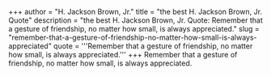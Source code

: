 +++
author = "H. Jackson Brown, Jr."
title = "the best H. Jackson Brown, Jr. Quote"
description = "the best H. Jackson Brown, Jr. Quote: Remember that a gesture of friendship, no matter how small, is always appreciated."
slug = "remember-that-a-gesture-of-friendship-no-matter-how-small-is-always-appreciated"
quote = '''Remember that a gesture of friendship, no matter how small, is always appreciated.'''
+++
Remember that a gesture of friendship, no matter how small, is always appreciated.
